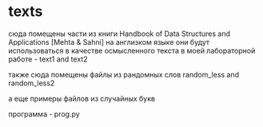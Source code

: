# texts
сюда помещены части из книги Handbook of Data Structures and Applications [Mehta & Sahni] на англизком языке
они будут использоваться в качестве осмысленного текста в моей лабораторной работе - text1 and text2

также сюда помещены файлы из рандомных слов random_less and random_less2

а еще примеры файлов из случайных букв

программа - prog.py

